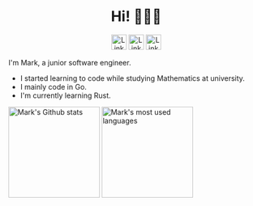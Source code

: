 <h1 align="center">Hi! 🙋🏼‍♂️</h1>

<p align="center">
  <a href="https://www.linkedin.com/in/mark-cooper-6532ab141"><img height="30em" src="https://img.shields.io/badge/LinkedIn-0077B5?style=for-the-badge&logo=linkedin&logoColor=white" alt="Link to Mark's LinkedIn profile" style="max-width: 100%;"></a>
  <a href="https://github.com/markcooper37"><img height="30em" src="https://img.shields.io/badge/GitHub-100000?style=for-the-badge&logo=github&logoColor=white" alt="Link to Mark's GitHub profile" style="max-width: 100%;"></a>
  <a href="https://exercism.org/profiles/mooper37"><img height="30em" src="https://img.shields.io/badge/Exercism-009CAB?style=for-the-badge&logo=exercism&logoColor=white" alt="Link to Mark's Exercism profile" style="max-width: 100%;"></a>
</p>

I'm Mark, a junior software engineer.

- I started learning to code while studying Mathematics at university.
- I mainly code in Go.
- I'm currently learning Rust.

<div align="left">
<img height="180em" src="https://github-readme-stats.vercel.app/api?username=markcooper37&theme=tokyonight&show_icons=true&count_private=true&include_all_commits=true" alt="Mark's Github stats"/>
<img height="180em" src="https://github-readme-stats.vercel.app/api/top-langs/?username=markcooper37&theme=tokyonight&show_icons=true&layout=compact&langs_count=6" alt="Mark's most used languages"/>
</div>

<!--
**markcooper37/markcooper37** is a ✨ _special_ ✨ repository because its `README.md` (this file) appears on your GitHub profile.
-->
